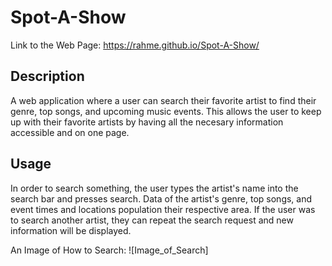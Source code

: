 # Spot-A-Show

Link to the Web Page: https://rahme.github.io/Spot-A-Show/

## Description
A web application where a user can search their favorite artist to find their genre, top songs, and upcoming music events. This allows the user to keep up with their favorite artists by having all the necesary information accessible and on one page.

## Usage
In order to search something, the user types the artist's name into the search bar and presses search. Data of the artist's genre, top songs, and event times and locations population their respective area. If the user was to search another artist, they can repeat the search request and new information will be displayed.

An Image of How to Search:
![Image_of_Search]